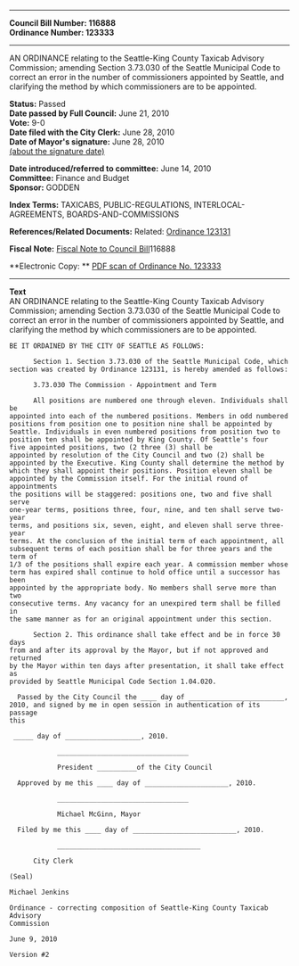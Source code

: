 * * * * *  
  
**Council Bill Number: [](#h0)[](#h2)116888**   
**Ordinance Number: 123333**  
  
* * * * *  
  
AN ORDINANCE relating to the Seattle-King County Taxicab Advisory Commission; amending Section 3.73.030 of the Seattle Municipal Code to correct an error in the number of commissioners appointed by Seattle, and clarifying the method by which commissioners are to be appointed.  
  
**Status:** Passed   
**Date passed by Full Council:** June 21, 2010   
**Vote:** 9-0   
**Date filed with the City Clerk:** June 28, 2010   
**Date of Mayor's signature:** June 28, 2010   
[(about the signature date)](/~public/approvaldate.htm)   
  
  
**Date introduced/referred to committee:** June 14, 2010   
**Committee:** Finance and Budget   
**Sponsor:** GODDEN   
  
**Index Terms:** TAXICABS, PUBLIC-REGULATIONS, INTERLOCAL-AGREEMENTS, BOARDS-AND-COMMISSIONS  
  
**References/Related Documents:** Related: [Ordinance 123131](http://clerk.ci.seattle.wa.us/~scripts/nph-brs.exe?s1=&s3=&s4=123131&s2=&s5=&Sect4=AND&l=20&Sect2=THESON&Sect3=PLURON&Sect5=CBORY&Sect6=HITOFF&d=ORDF&p=1&u=/~public/cbory.htm&r=0&f=S)  
  
**Fiscal Note:** [Fiscal Note to Council Bill](http://clerk.seattle.gov/~public/fnote/116888.htm)[](#h1)[](#h3)116888  
  
**Electronic Copy: ** [PDF scan of Ordinance No. 123333](/~archives/Ordinances/Ord_123333.pdf)  
  
* * * * *  
  
**Text**  
    AN ORDINANCE relating to the Seattle-King County Taxicab Advisory  
    Commission; amending Section 3.73.030 of the Seattle Municipal Code to  
    correct an error in the number of commissioners appointed by Seattle, and  
    clarifying the method by which commissioners are to be appointed.  
  
    BE IT ORDAINED BY THE CITY OF SEATTLE AS FOLLOWS:  
  
          Section 1. Section 3.73.030 of the Seattle Municipal Code, which  
    section was created by Ordinance 123131, is hereby amended as follows:  
  
          3.73.030 The Commission - Appointment and Term  
  
          All positions are numbered one through eleven. Individuals shall be  
    appointed into each of the numbered positions. Members in odd numbered  
    positions from position one to position nine shall be appointed by  
    Seattle. Individuals in even numbered positions from position two to  
    position ten shall be appointed by King County. Of Seattle's four   
    five appointed positions, two (2 three (3) shall be  
    appointed by resolution of the City Council and two (2) shall be  
    appointed by the Executive. King County shall determine the method by  
    which they shall appoint their positions. Position eleven shall be  
    appointed by the Commission itself. For the initial round of appointments  
    the positions will be staggered: positions one, two and five shall serve  
    one-year terms, positions three, four, nine, and ten shall serve two-year  
    terms, and positions six, seven, eight, and eleven shall serve three-year  
    terms. At the conclusion of the initial term of each appointment, all  
    subsequent terms of each position shall be for three years and the term of  
    1/3 of the positions shall expire each year. A commission member whose  
    term has expired shall continue to hold office until a successor has been  
    appointed by the appropriate body. No members shall serve more than two  
    consecutive terms. Any vacancy for an unexpired term shall be filled in  
    the same manner as for an original appointment under this section.  
  
          Section 2. This ordinance shall take effect and be in force 30 days  
    from and after its approval by the Mayor, but if not approved and returned  
    by the Mayor within ten days after presentation, it shall take effect as  
    provided by Seattle Municipal Code Section 1.04.020.  
  
      Passed by the City Council the ____ day of ________________________,  
    2010, and signed by me in open session in authentication of its passage  
    this  
  
     _____ day of ___________________, 2010.  
  
                _________________________________  
  
                President __________of the City Council  
  
      Approved by me this ____ day of _____________________, 2010.  
  
                _________________________________  
  
                Michael McGinn, Mayor  
  
      Filed by me this ____ day of __________________________, 2010.  
  
                ____________________________________  
  
          City Clerk  
  
    (Seal)  
  
    Michael Jenkins  
  
    Ordinance - correcting composition of Seattle-King County Taxicab Advisory  
    Commission  
  
    June 9, 2010  
  
    Version #2  
